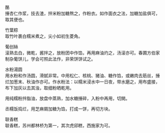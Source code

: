 酪  
捶杏仁作浆，技去渣，拌米粉加糖熬之，作粉衣。如作面衣之法，加糖加盐俱可，取其便也。  

竹葉粽  
取竹叶裹白糯米煮之，尖小如初生菱角。  

葡创絲  
滚熟去白，微乾，酱拌之，放粉团中作馅，再用麻油灼之，汤滚亦可。春圃方伯家制杂葡饼儿，学会可照此法作，非荣饼饼试之。  

水粉湯圆  
用水粉和作汤圆，滑腻非常。中用松仁、核桃、猪油、糖作馅，或嫩肉去筋丝，捶烂加葱末、秋油作亦可。作水粉法：以糯米浸水中一日夜，带水磨之，用布盛接，布下加灰以去其浊，取细粉晒乾用。  

用纯糯粉拌脂油，放盘中蒸熟，加水糖捶碎，入粉中再用，切開。  

丞糯饭捣烂，用芝麻屑加糖为馅，打成一饼，再切方块。  

联香糕  
联香糕，苏州都林桥为第一，其次虎邱糕，西施家为可。